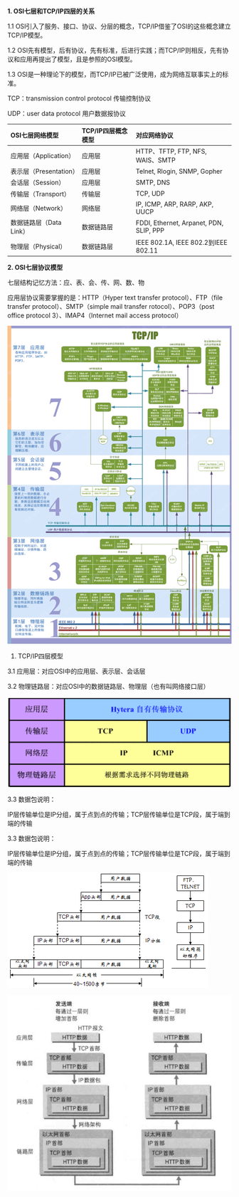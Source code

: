 **1. OSI七层和TCP/IP四层的关系**

1.1 OSI引入了服务、接口、协议、分层的概念，TCP/IP借鉴了OSI的这些概念建立TCP/IP模型。

1.2 OSI先有模型，后有协议，先有标准，后进行实践；而TCP/IP则相反，先有协议和应用再提出了模型，且是参照的OSI模型。

1.3 OSI是一种理论下的模型，而TCP/IP已被广泛使用，成为网络互联事实上的标准。

TCP：transmission control protocol 传输控制协议

UDP：user data protocol 用户数据报协议

| OSI七层网络模型 | TCP/IP四层概念模型 | 对应网络协议 |
| :--- | :--- | :--- |
| 应用层（Application） | 应用层 | HTTP、TFTP, FTP, NFS, WAIS、SMTP |
| 表示层（Presentation） | 应用层 | Telnet, Rlogin, SNMP, Gopher |
| 会话层（Session） | 应用层 | SMTP, DNS |
| 传输层（Transport） | 传输层 | TCP, UDP |
| 网络层（Network） | 网络层 | IP, ICMP, ARP, RARP, AKP, UUCP |
| 数据链路层（Data Link） | 数据链路层 | FDDI, Ethernet, Arpanet, PDN, SLIP, PPP |
| 物理层（Physical） | 数据链路层 | IEEE 802.1A, IEEE 802.2到IEEE 802.11 |

**2. OSI七层协议模型**

七层结构记忆方法：应、表、会、传、网、数、物

应用层协议需要掌握的是：HTTP（Hyper text transfer protocol）、FTP（file transfer protocol）、SMTP（simple mail transfer rotocol）、POP3（post office protocol 3）、IMAP4（Internet mail access protocol）

![](/assets/七层协议2)

1. TCP/IP四层模型

3.1 应用层：对应OSI中的应用层、表示层、会话层

3.2 物理链路层：对应OSI中的数据链路层、物理层（也有叫网络接口层）

![](/assets/20160731161739907)

3.3 数据包说明：

IP层传输单位是IP分组，属于点到点的传输；TCP层传输单位是TCP段，属于端到端的传输

3.3 数据包说明：

IP层传输单位是IP分组，属于点到点的传输；TCP层传输单位是TCP段，属于端到端的传输

![](/assets/0_1309782130K66A.gif)



































![](/assets/20160802112022872)

